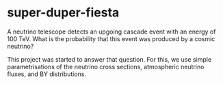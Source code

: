 # super-duper-fiesta
A neutrino telescope detects an upgoing cascade event with an energy of 100 TeV. What is the probability that this event was produced by a cosmic neutrino?

This project was started to answer that question. For this, we use simple parametrisations of the neutrino cross sections, atmospheric neutrino fluxes, and BY distributions.
